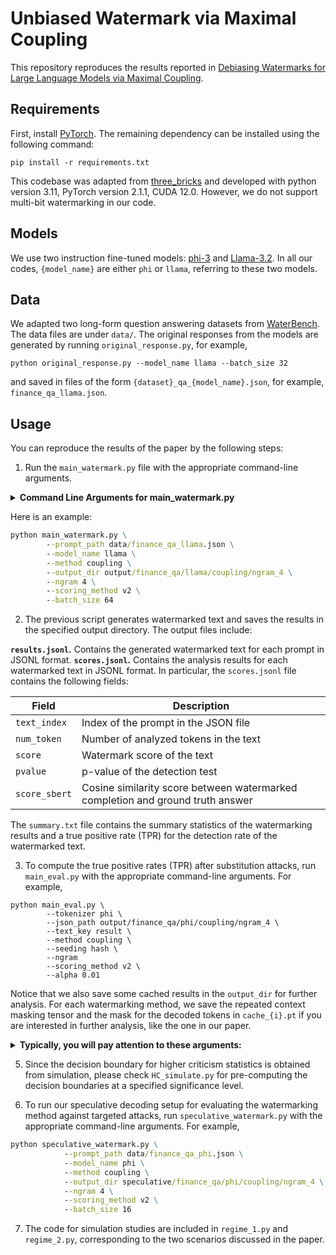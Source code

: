 # Unbiased Watermark via Maximal Coupling

This repository reproduces the results reported in [Debiasing Watermarks for Large Language Models via Maximal Coupling](https://arxiv.org/abs/2411.11203).

## Requirements
First, install [PyTorch](https://pytorch.org/get-started/locally/). The remaining dependency can be installed using the following command:
```
pip install -r requirements.txt
```
This codebase was adapted from [three_bricks](https://github.com/facebookresearch/three_bricks) and developed with python version 3.11, PyTorch version 2.1.1, CUDA 12.0. However, we do not support multi-bit watermarking in our code.

## Models

We use two instruction fine-tuned models: [phi-3](https://huggingface.co/microsoft/Phi-3-mini-4k-instruct) and [Llama-3.2](https://huggingface.co/meta-llama/Llama-3.2-1B-Instruct). In all our codes, `{model_name}` are either `phi` or `llama`, referring to these two models.

## Data
We adapted two long-form question answering datasets from [WaterBench](https://arxiv.org/abs/2311.07138). The data files are under `data/`.
The original responses from the models are generated by running `original_response.py`, for example,
```
python original_response.py --model_name llama --batch_size 32
``` 
and saved in files of the form `{dataset}_qa_{model_name}.json`, for example, `finance_qa_llama.json`. 

## Usage
You can reproduce the results of the paper by the following steps:
1. Run the `main_watermark.py` file with the appropriate command-line arguments.
<details>
<summary><span style="font-weight: bold;">Command Line Arguments for main_watermark.py</span></summary>
    
- `--model_name`: The name of the pre-trained model to use for text generation and analysis. Supported model names include "phi" and "llama".
- `--prompt_path`: The path to the JSON file containing prompts. Default value: "data/alpaca_data.json."
- `--method`: Choose a watermarking method for text generation. phiions: "none" (no watermarking), "openai" (Aaronson et al.), "maryland" ([Kirchenbauer et al.](https://arxiv.org/abs/2301.10226)), "dipmark" ([Wu et al.](https://arxiv.org/abs/2310.07710)), "coupling" which is our method. Default value: "none."
- `--method_detect`: Choose a statistical test to detect watermark. "same" uses the grounded statistical test with the same method as for generation. The other phiions are "openai", "maryland", "coupling-max", "coupling". Default value: "same." For our proposed method, please use "coupling".
- `--one_list`: Use only a single green list; only works if detection method is coupling. See details in the Appendix of the paper.
- `--scoring_method`: Method for scoring tokens. phiions: "none" (score every token), "v1" (score token when the watermark context is unique), "v2" (score token when {wm context + token} is unique). Default value: "none." We use "v2" for all our experiments.
- `--ngram`: Watermark context width for RNG key generation. Default value: 4. We use either 2 or 4 for all our experiments.
- `--gamma`: Size of the green lists.

</details>

Here is an example:
```cmd
python main_watermark.py \
        --prompt_path data/finance_qa_llama.json \
        --model_name llama \
        --method coupling \
        --output_dir output/finance_qa/llama/coupling/ngram_4 \
        --ngram 4 \
        --scoring_method v2 \
        --batch_size 64
```

2. The previous script generates watermarked text and saves the results in the specified output directory. The output files include:

**`results.jsonl`.** Contains the generated watermarked text for each prompt in JSONL format. 
**`scores.jsonl`.** Contains the analysis results for each watermarked text in JSONL format.
In particular, the `scores.jsonl` file contains the following fields:

| Field | Description |
| --- | --- |
| `text_index` | Index of the prompt in the JSON file |
| `num_token` | Number of analyzed tokens in the text |
| `score` | Watermark score of the text |
| `pvalue` | p-value of the detection test |
| `score_sbert` | Cosine similarity score between watermarked completion and ground truth answer |

The `summary.txt` file contains the summary statistics of the watermarking results and a true positive rate (TPR) for the detection rate of the watermarked text.

3. To compute the true positive rates (TPR) after substitution attacks, run `main_eval.py` with the appropriate command-line arguments. For example,
```
python main_eval.py \
        --tokenizer phi \
        --json_path output/finance_qa/phi/coupling/ngram_4 \
        --text_key result \
        --method coupling \
        --seeding hash \
        --ngram 
        --scoring_method v2 \
        --alpha 0.01
```

Notice that we also save some cached results in the `output_dir` for further analysis. For each watermarking method, we save the repeated context masking tensor and the mask for the decoded tokens in `cache_{i}.pt` if you are interested in further analysis, like the one in our paper.

<details>
<summary><span style="font-weight: bold;">Typically, you will pay attention to these arguments:</span></summary>
    
- `--tokenizer`: The name of the tokenizer model to use. Supported model names include "phi" and "llama".
- `--json_path`: The path to the folder containing the `results.jsonl` file. 
- `--text_key`: We use "result" for all our experiments.
- `--attack_name`: We use "tok_substitution" for all our experiments.
- `--method`: Choose a statistical test to detect watermark. The options are "openai", "maryland", "dipmark", "coupling-max", "coupling", "coupling-HC". For our proposed method, please use "coupling".
- `--gamma`: Size of the green lists.
- `--seeding`: We use "hash" for all our experiments.
- `--ngram`: Watermark context width for RNG key generation. Default value: 4. We use either 1 or 4 for all our experiments.
- `--scoring_method`: We use "v2" for all our experiments.
- `--alpha`: The significance level used for the test. This is not supported for "coupling-HC". See details for the higher criticism statistics below.
</details>

5. Since the decision boundary for higher criticism statistics is obtained from simulation, please check `HC_simulate.py` for pre-computing the decision boundaries at a specified significance level.

6. To run our speculative decoding setup for evaluating the watermarking method against targeted attacks, run `speculative_watermark.py` with the appropriate command-line arguments. For example,
```cmd
python speculative_watermark.py \
            --prompt_path data/finance_qa_phi.json \
            --model_name phi \
            --method coupling \
            --output_dir speculative/finance_qa/phi/coupling/ngram_4 \
            --ngram 4 \
            --scoring_method v2 \
            --batch_size 16
```

7. The code for simulation studies are included in `regime_1.py` and `regime_2.py`, corresponding to the two scenarios discussed in the paper.
